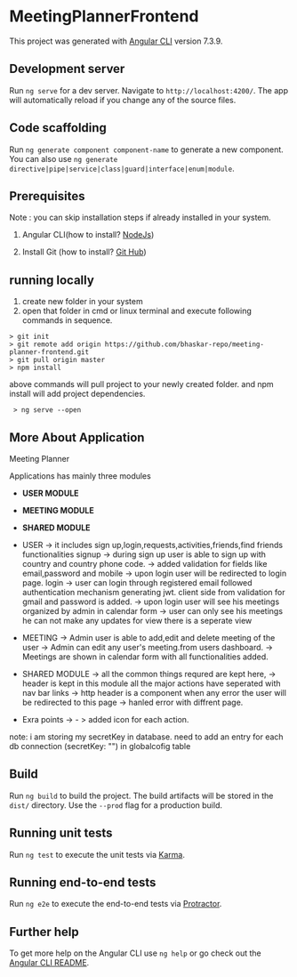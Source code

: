 # MeetingPlannerFrontend

This project was generated with [Angular CLI](https://github.com/angular/angular-cli) version 7.3.9.

## Development server

Run `ng serve` for a dev server. Navigate to `http://localhost:4200/`. The app will automatically reload if you change any of the source files.

## Code scaffolding

Run `ng generate component component-name` to generate a new component. You can also use `ng generate directive|pipe|service|class|guard|interface|enum|module`.

## Prerequisites
 Note : you can skip installation steps if already installed in your system.
  1. Angular CLI(how to install? <a href="https://cli.angular.io/">NodeJs</a>)
  
  2. Install Git (how to install? <a href="https://git-scm.com/downloads">Git Hub</a>)

  
## running locally
 
 1. create new folder in your system
 2. open that folder in cmd or linux terminal and execute following commands in sequence.
 
 ```
 > git init
 > git remote add origin https://github.com/bhaskar-repo/meeting-planner-frontend.git
 > git pull origin master
 > npm install
 ```
 above commands will pull project to your newly created folder. and npm install will add project dependencies.
```
 > ng serve --open
```
## More About Application
Meeting Planner	

Applications has mainly three modules
 
  * **USER MODULE** 
  * **MEETING MODULE**
  * **SHARED MODULE**
  
  * USER -> it includes sign up,login,requests,activities,friends,find friends functionalities
		signup -> during sign up user is able to sign up with country and country phone code.
			   -> added validation for fields like email,password and mobile
			   -> upon login user will be redirected to login page.
		login  -> user can login through registered email followed authentication mechanism generating jwt.
				  client side from validation for gmail and password is added.
		-> upon login user will see his meetings organized by admin in calendar form
		-> user can only see his meetings he can not make any updates for view there is a seperate view
		
 * MEETING -> Admin user is able to add,edit and delete meeting of the user
		 -> Admin can edit any user's meeting.from users dashboard.
		 -> Meetings are shown in calendar form with all functionalities added.
		
 * SHARED MODULE -> all the common things requred are kept here,
				-> header is kept in this module all the major actions have seperated with nav bar links
				-> http header is a component when any error the user will be redirected to this page
				-> hanled error with diffrent page.
				
 * Exra points -> 
			- > added icon for each action.

note: i am storing my secretKey in database. need to add an entry for each db connection (secretKey: "") in globalcofig table

## Build

Run `ng build` to build the project. The build artifacts will be stored in the `dist/` directory. Use the `--prod` flag for a production build.

## Running unit tests

Run `ng test` to execute the unit tests via [Karma](https://karma-runner.github.io).

## Running end-to-end tests

Run `ng e2e` to execute the end-to-end tests via [Protractor](http://www.protractortest.org/).

## Further help

To get more help on the Angular CLI use `ng help` or go check out the [Angular CLI README](https://github.com/angular/angular-cli/blob/master/README.md).
